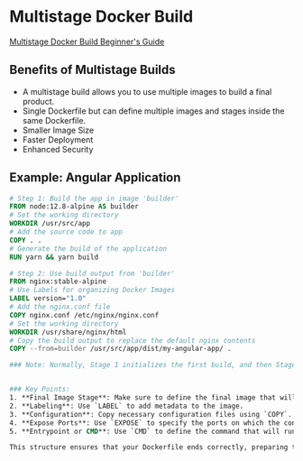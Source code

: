 # Multistage Docker Build

[Multistage Docker Build Beginner's Guide](https://medium.com/@younusraza909/docker-multi-stage-build-begginers-guide-a57ae6e49268)

## Benefits of Multistage Builds
- A multistage build allows you to use multiple images to build a final product.
- Single Dockerfile but can define multiple images and stages inside the same Dockerfile.
- Smaller Image Size
- Faster Deployment
- Enhanced Security

## Example: Angular Application

```dockerfile
# Step 1: Build the app in image 'builder'
FROM node:12.8-alpine AS builder
# Set the working directory
WORKDIR /usr/src/app
# Add the source code to app
COPY . .
# Generate the build of the application
RUN yarn && yarn build

# Step 2: Use build output from 'builder'
FROM nginx:stable-alpine
# Use Labels for organizing Docker Images
LABEL version="1.0"
# Add the nginx.conf file 
COPY nginx.conf /etc/nginx/nginx.conf
# Set the working directory
WORKDIR /usr/share/nginx/html
# Copy the build output to replace the default nginx contents
COPY --from=builder /usr/src/app/dist/my-angular-app/ .

### Note: Normally, Stage 1 initializes the first build, and then Stage 2 initializes a secondary build stage like that.


### Key Points:
1. **Final Image Stage**: Make sure to define the final image that will be run. In the example, `nginx:stable-alpine` is used.
2. **Labeling**: Use `LABEL` to add metadata to the image.
3. **Configuration**: Copy necessary configuration files using `COPY`.
4. **Expose Ports**: Use `EXPOSE` to specify the ports on which the container listens.
5. **Entrypoint or CMD**: Use `CMD` to define the command that will run when the container starts.

This structure ensures that your Dockerfile ends correctly, preparing the final image for deployment.
